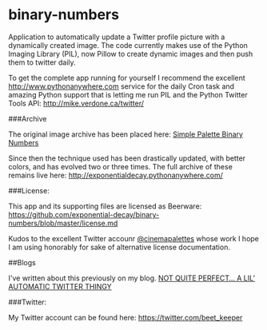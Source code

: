 binary-numbers
==============

Application to automatically update a Twitter profile picture with a dynamically created image. The code currently
makes use of the Python Imaging Library (PIL), now Pillow to create dynamic images and then push them to twitter daily. 

To get the complete app running for yourself I recommend the excellent http://www.pythonanywhere.com service for the daily
Cron task and amazing Python support that is letting me run PIL and the Python Twitter Tools API: http://mike.verdone.ca/twitter/

###Archive

The original image archive has been placed here: [Simple Palette Binary Numbers](https://github.com/exponential-decay/binary-numbers/tree/master/binary-numbers-original-images)

Since then the technique used has been drastically updated, with better colors, and has evolved two or three times. The full archive of these remains live here: http://exponentialdecay.pythonanywhere.com/

###License:

This app and its supporting files are licensed as Beerware: https://github.com/exponential-decay/binary-numbers/blob/master/license.md

Kudos to the excellent Twitter accounr [@cinemapalettes](https://twitter.com/cinemapalettes?lang=en) whose work I hope I am using honorably for sake of alternative license documentation. 

##Blogs

I've written about this previously on my blog. [NOT QUITE PERFECT… A LIL’ AUTOMATIC TWITTER THINGY](http://exponentialdecay.co.uk/blog/not-quite-perfect-a-lil-automatic-twitter-thingy/)

###Twitter:

My Twitter account can be found here: https://twitter.com/beet_keeper
